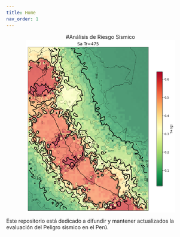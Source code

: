 ```yaml
---
title: Home
nav_order: 1
---
```

<div style="text-align: center;">
  #Análisis de Riesgo Sísmico
</div>

<img src="IMG/PGA.png" width="400" style="display:block; margin:auto;"/>

Este repositorio está dedicado a difundir y mantener actualizados la evaluación del Peligro sismico en el Perú.
